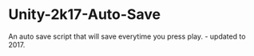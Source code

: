 # Unity-2k17-Auto-Save
An auto save script that will save everytime you press play. - updated to 2017.
